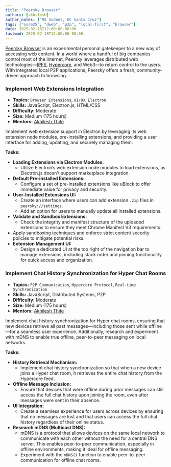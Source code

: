 ```yaml
---
title: "Peersky Browser"
authors: [akhilesh]
author_notes: ["MS Sudent, UC Santa Cruz"]
tags: ["osre25", "dweb", "p2p", "local-first", "browser"]
date: 2025-02-18T12:00:00-08:00
lastmod: 2025-02-18T12:00:00-08:00
---
```


[Peersky Browser](https://peersky.p2plabs.xyz/) is an experimental personal gatekeeper to a new way of accessing web content. In a world where a handful of big companies control most of the internet, Peersky leverages distributed web technologies—[IPFS](https://ipfs.tech/), [Hypercore](https://holepunch.to/), and Web3—to return control to the users. With integrated local P2P applications, Peersky offers a fresh, community-driven approach to browsing.

### Implement Web Extensions Integration

- **Topics:** `Browser Extensions`, `UI/UX`, `Electron`
- **Skills:** JavaScript, Electron.js, HTML/CSS
- **Difficulty:** Moderate
- **Size:** Medium (175 hours)
- **Mentors:** [Akhilesh Thite](mailto:athite@ucsc.edu)

Implement web extension support in Electron by leveraging its web extension node modules, pre-installing extensions, and providing a user interface for adding, updating, and securely managing them.

**Tasks:**

- **Loading Extensions via Electron Modules:**
  - Utilize Electron’s web extension node modules to load extensions, as Electron.js doesn't support marketplace integration.
- **Default Pre-installed Extensions:**
  - Configure a set of pre-installed extensions like uBlock to offer immediate value for privacy and security.
- **User-Installed Extensions UI:**
  - Create an interface where users can add extension `.zip` files in `peersky://settings`.
  - Add an option for users to manually update all installed extensions.
- **Validate and Sandbox Extensions:**
  - Check the integrity and manifest structure of the uploaded extensions to ensure they meet Chrome Manifest V3 requirements.
- Apply sandboxing techniques and enforce strict content security policies to mitigate potential risks.
- **Extension Management UI:**
  - Design a dedicated UI at the top right of the navigation bar to manage extensions, including stack order and pinning functionality for quick access and organization.

### Implement Chat History Synchronization for Hyper Chat Rooms

- **Topics:** `P2P Communication`, `Hypercore Protocol`, `Real-time Synchronization`
- **Skills:** JavaScript, Distributed Systems, P2P
- **Difficulty:** Moderate
- **Size:** Medium (175 hours)
- **Mentors:** [Akhilesh Thite](mailto:athite@ucsc.edu)

Implement chat history synchronization for Hyper chat rooms, ensuring that new devices retrieve all past messages—including those sent while offline—for a seamless user experience. Additionally, research and experiment with mDNS to enable true offline, peer-to-peer messaging on local networks.

**Tasks:**

- **History Retrieval Mechanism:**
  - Implement chat history synchronization so that when a new device joins a Hyper chat room, it retrieves the entire chat history from the Hypercore feed.
- **Offline Message Inclusion:**
  - Ensure that devices that were offline during prior messages can still access the full chat history upon joining the room, even after messages were sent in their absence.
- **UI Integration:**
  - Create a seamless experience for users across devices by ensuring that no messages are lost and that users can access the full chat history regardless of their online status.
- **Research mDNS (Multicast DNS):**
  - mDNS is a protocol that allows devices on the same local network to communicate with each other without the need for a central DNS server. This enables peer-to-peer communication, especially in offline environments, making it ideal for offline messaging.
  - Experiment with the `mDNS()` function to enable peer-to-peer communication for offline chat rooms.
